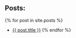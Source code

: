 ## Posts:


{% for post in site.posts %}
* <a href="{{ post.url | absolute_url }}">{{ post.title }}</a>
{% endfor %}


